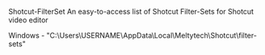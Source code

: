 Shotcut-FilterSet
An easy-to-access list of Shotcut Filter-Sets for Shotcut video editor

Windows - "C:\Users\USERNAME\AppData\Local\Meltytech\Shotcut\filter-sets"
